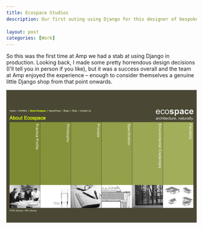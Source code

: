 ```yaml
---
title: Ecospace Studios
description: Our first outing using Django for this designer of bespoke garden sheds

layout: post
categories: [Work]
---
```


So this was the first time at Amp we had a stab at using Django in
production. Looking back, I made some pretty horrendous design decisions
(I'll tell you in person if you like), but it was a success overall and
the team at Amp enjoyed the experience – enough to consider themselves a
genuine little Django shop from that point onwards.

![Alt](/images/ecospace-1.png)
